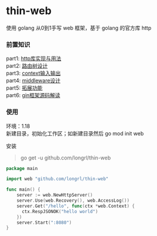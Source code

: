 # thin-web

使用 golang 从0到1手写 web 框架，基于 golang 的官方库 http  

### 前置知识

part1: [http库实现与用法](https://marked-cover-17c.notion.site/http-28899b8a73654797a44fa8ad3932afc7)   
part2: [路由树设计](https://marked-cover-17c.notion.site/e0051bdce06944a79139f4fd71585c3d)  
part3: [context输入输出](https://marked-cover-17c.notion.site/context-9775fe3cf1be43f5913eb2bc5cafcdb4)  
part4: [middleware设计](https://marked-cover-17c.notion.site/middleware-89a3b9c672504fc38b832ecefc14e66b)  
part5: [拓展功能](https://marked-cover-17c.notion.site/22d8bc7d46b848ccb9975ca1d7f2b591)  
part6: [gin框架源码解读](https://marked-cover-17c.notion.site/gin-03d4caa049ee44a896fadcdab168779b)  


### 使用
环境：1.18  
新建目录，初始化工作区；如新建目录然后 go mod init web  

安装
> go get -u github.com/longrl/thin-web

```go
package main

import web "github.com/longrl/thin-web"

func main() {
    server := web.NewHttpServer()
    server.Use(web.Recovery(), web.AccessLog())
    server.Get("/hello", func(ctx *web.Context) {
      ctx.RespJSONOK("hello world")
    })
    server.Start(":8080")
}


```
